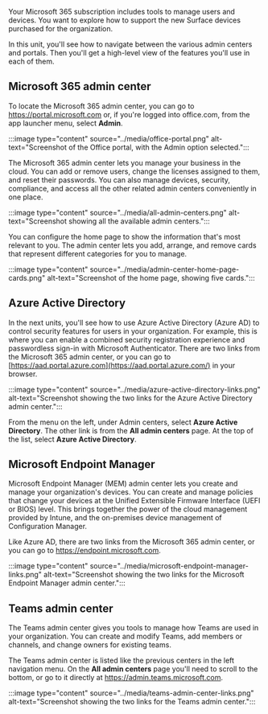 Your Microsoft 365 subscription includes tools to manage users and devices. You want to explore how to support the new Surface devices purchased for the organization.

In this unit, you'll see how to navigate between the various admin centers and portals. Then you'll get a high-level view of the features you'll use in each of them.

## Microsoft 365 admin center

To locate the Microsoft 365 admin center, you can go to https://portal.microsoft.com or, if you're logged into office.com, from the app launcher menu, select **Admin**.

:::image type="content" source="../media/office-portal.png" alt-text="Screenshot of the Office portal, with the Admin option selected.":::

The Microsoft 365 admin center lets you manage your business in the cloud. You can add or remove users, change the licenses assigned to them, and reset their passwords. You can also manage devices, security, compliance, and access all the other related admin centers conveniently in one place.

:::image type="content" source="../media/all-admin-centers.png" alt-text="Screenshot showing all the available admin centers.":::

You can configure the home page to show the information that's most relevant to you. The admin center lets you add, arrange, and remove cards that represent different categories for you to manage.

:::image type="content" source="../media/admin-center-home-page-cards.png" alt-text="Screenshot of the home page, showing five cards.":::

## Azure Active Directory

In the next units, you'll see how to use Azure Active Directory (Azure AD) to control security features for users in your organization. For example, this is where you can enable a combined security registration experience and passwordless sign-in with Microsoft Authenticator. There are two links from the Microsoft 365 admin center, or you can go to [https://aad.portal.azure.com](https://aad.portal.azure.com/) in your browser.

:::image type="content" source="../media/azure-active-directory-links.png" alt-text="Screenshot showing the two links for the Azure Active Directory admin center.":::

From the menu on the left, under Admin centers, select **Azure Active Directory**. The other link is from the **All admin centers** page. At the top of the list, select **Azure Active Directory**.

## Microsoft Endpoint Manager

Microsoft Endpoint Manager (MEM) admin center lets you create and manage your organization's devices. You can create and manage policies that change your devices at the Unified Extensible Firmware Interface (UEFI or BIOS) level. This brings together the power of the cloud management provided by Intune, and the on-premises device management of Configuration Manager.

Like Azure AD, there are two links from the Microsoft 365 admin center, or you can go to <https://endpoint.microsoft.com>.

:::image type="content" source="../media/microsoft-endpoint-manager-links.png" alt-text="Screenshot showing the two links for the Microsoft Endpoint Manager admin center.":::

## Teams admin center

The Teams admin center gives you tools to manage how Teams are used in your organization. You can create and modify Teams, add members or channels, and change owners for existing teams.

The Teams admin center is listed like the previous centers in the left navigation menu. On the **All admin centers** page you'll need to scroll to the bottom, or go to it directly at <https://admin.teams.microsoft.com>.

:::image type="content" source="../media/teams-admin-center-links.png" alt-text="Screenshot showing the two links for the Teams admin center.":::
